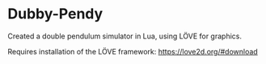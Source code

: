 # Dubby-Pendy
Created a double pendulum simulator in Lua, using LÖVE for graphics.

Requires installation of the LÖVE framework: https://love2d.org/#download

